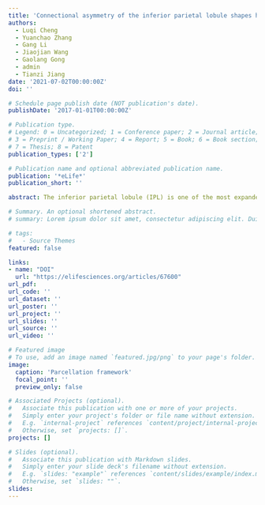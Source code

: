 ```yaml
---
title: 'Connectional asymmetry of the inferior parietal lobule shapes hemispheric specialization in humans, chimpanzees, and rhesus macaques'
authors:
  - Luqi Cheng
  - Yuanchao Zhang
  - Gang Li
  - Jiaojian Wang
  - Gaolang Gong
  - admin
  - Tianzi Jiang
date: '2021-07-02T00:00:00Z'
doi: ''

# Schedule page publish date (NOT publication's date).
publishDate: '2017-01-01T00:00:00Z'

# Publication type.
# Legend: 0 = Uncategorized; 1 = Conference paper; 2 = Journal article;
# 3 = Preprint / Working Paper; 4 = Report; 5 = Book; 6 = Book section;
# 7 = Thesis; 8 = Patent
publication_types: ['2']

# Publication name and optional abbreviated publication name.
publication: '*eLife*'
publication_short: ''

abstract: The inferior parietal lobule (IPL) is one of the most expanded cortical regions in humans relative to other primates. It is also among the most structurally and functionally asymmetric regions in the human cerebral cortex. Whether the structural and connectional asymmetries of IPL subdivisions differ across primate species and how this relates to functional asymmetries remain unclear. We identified IPL subregions that exhibited positive allometric in both hemispheres, scaling across rhesus macaque monkeys, chimpanzees, and humans. The patterns of IPL subregions asymmetry were similar in chimpanzees and humans, but no IPL asymmetries were evident in macaques. Among the comparative sample of primates, humans showed the most widespread asymmetric connections in the frontal, parietal, and temporal cortices, constituting leftward asymmetric networks that may provide an anatomical basis for language and tool use. Unique human asymmetric connectivity between the IPL and primary motor cortex might be related to handedness. These findings suggest that structural and connectional asymmetries may underlie hemispheric specialization of the human brain.

# Summary. An optional shortened abstract.
# summary: Lorem ipsum dolor sit amet, consectetur adipiscing elit. Duis posuere tellus ac convallis placerat. Proin tincidunt magna sed ex sollicitudin condimentum.

# tags:
#   - Source Themes
featured: false

links:
- name: "DOI"
  url: "https://elifesciences.org/articles/67600"
url_pdf: 
url_code: ''
url_dataset: ''
url_poster: ''
url_project: ''
url_slides: ''
url_source: ''
url_video: ''

# Featured image
# To use, add an image named `featured.jpg/png` to your page's folder.
image:
  caption: 'Parcellation framework'
  focal_point: ''
  preview_only: false

# Associated Projects (optional).
#   Associate this publication with one or more of your projects.
#   Simply enter your project's folder or file name without extension.
#   E.g. `internal-project` references `content/project/internal-project/index.md`.
#   Otherwise, set `projects: []`.
projects: []

# Slides (optional).
#   Associate this publication with Markdown slides.
#   Simply enter your slide deck's filename without extension.
#   E.g. `slides: "example"` references `content/slides/example/index.md`.
#   Otherwise, set `slides: ""`.
slides:
---
```

